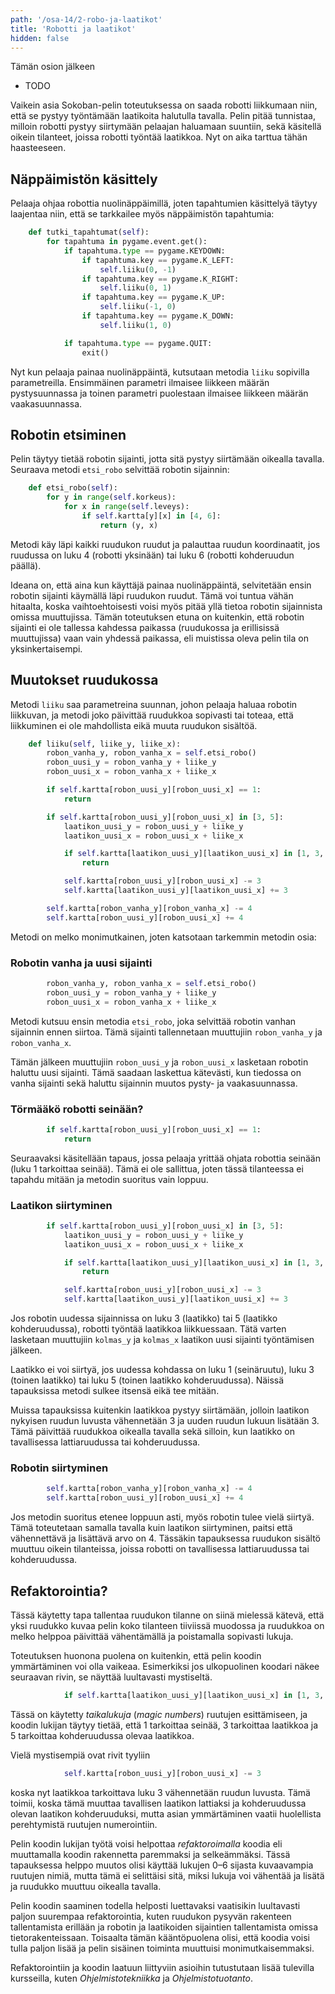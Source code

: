 ```yaml
---
path: '/osa-14/2-robo-ja-laatikot'
title: 'Robotti ja laatikot'
hidden: false
---
```


<text-box variant='learningObjectives' name='Oppimistavoitteet'>

Tämän osion jälkeen

- TODO

</text-box>

Vaikein asia Sokoban-pelin toteutuksessa on saada robotti liikkumaan niin, että se pystyy työntämään laatikoita halutulla tavalla. Pelin pitää tunnistaa, milloin robotti pystyy siirtymään pelaajan haluamaan suuntiin, sekä käsitellä oikein tilanteet, joissa robotti työntää laatikkoa. Nyt on aika tarttua tähän haasteeseen.

## Näppäimistön käsittely

Pelaaja ohjaa robottia nuolinäppäimillä, joten tapahtumien käsittelyä täytyy laajentaa niin, että se tarkkailee myös näppäimistön tapahtumia:

```python
    def tutki_tapahtumat(self):
        for tapahtuma in pygame.event.get():
            if tapahtuma.type == pygame.KEYDOWN:
                if tapahtuma.key == pygame.K_LEFT:
                    self.liiku(0, -1)
                if tapahtuma.key == pygame.K_RIGHT:
                    self.liiku(0, 1)
                if tapahtuma.key == pygame.K_UP:
                    self.liiku(-1, 0)
                if tapahtuma.key == pygame.K_DOWN:
                    self.liiku(1, 0)

            if tapahtuma.type == pygame.QUIT:
                exit()
```

Nyt kun pelaaja painaa nuolinäppäintä, kutsutaan metodia `liiku` sopivilla parametreilla. Ensimmäinen parametri ilmaisee liikkeen määrän pystysuunnassa ja toinen parametri puolestaan ilmaisee liikkeen määrän vaakasuunnassa.

## Robotin etsiminen

Pelin täytyy tietää robotin sijainti, jotta sitä pystyy siirtämään oikealla tavalla. Seuraava metodi `etsi_robo` selvittää robotin sijainnin:

```python
    def etsi_robo(self):
        for y in range(self.korkeus):
            for x in range(self.leveys):
                if self.kartta[y][x] in [4, 6]:
                    return (y, x)
```

Metodi käy läpi kaikki ruudukon ruudut ja palauttaa ruudun koordinaatit, jos ruudussa on luku 4 (robotti yksinään) tai luku 6 (robotti kohderuudun päällä).

Ideana on, että aina kun käyttäjä painaa nuolinäppäintä, selvitetään ensin robotin sijainti käymällä läpi ruudukon ruudut. Tämä voi tuntua vähän hitaalta, koska vaihtoehtoisesti voisi myös pitää yllä tietoa robotin sijainnista omissa muuttujissa. Tämän toteutuksen etuna on kuitenkin, että robotin sijainti ei ole tallessa kahdessa paikassa (ruudukossa ja erillisissä muuttujissa) vaan vain yhdessä paikassa, eli muistissa oleva pelin tila on yksinkertaisempi.

## Muutokset ruudukossa

Metodi `liiku` saa parametreina suunnan, johon pelaaja haluaa robotin liikkuvan, ja metodi joko päivittää ruudukkoa sopivasti tai toteaa, että liikkuminen ei ole mahdollista eikä muuta ruudukon sisältöä.

```python
    def liiku(self, liike_y, liike_x):
        robon_vanha_y, robon_vanha_x = self.etsi_robo()
        robon_uusi_y = robon_vanha_y + liike_y
        robon_uusi_x = robon_vanha_x + liike_x

        if self.kartta[robon_uusi_y][robon_uusi_x] == 1:
            return

        if self.kartta[robon_uusi_y][robon_uusi_x] in [3, 5]:
            laatikon_uusi_y = robon_uusi_y + liike_y
            laatikon_uusi_x = robon_uusi_x + liike_x

            if self.kartta[laatikon_uusi_y][laatikon_uusi_x] in [1, 3, 5]:
                return

            self.kartta[robon_uusi_y][robon_uusi_x] -= 3
            self.kartta[laatikon_uusi_y][laatikon_uusi_x] += 3

        self.kartta[robon_vanha_y][robon_vanha_x] -= 4
        self.kartta[robon_uusi_y][robon_uusi_x] += 4
```

Metodi on melko monimutkainen, joten katsotaan tarkemmin metodin osia:

### Robotin vanha ja uusi sijainti

```python
        robon_vanha_y, robon_vanha_x = self.etsi_robo()
        robon_uusi_y = robon_vanha_y + liike_y
        robon_uusi_x = robon_vanha_x + liike_x
```

Metodi kutsuu ensin metodia `etsi_robo`, joka selvittää robotin vanhan sijainnin ennen siirtoa. Tämä sijainti tallennetaan muuttujiin `robon_vanha_y` ja `robon_vanha_x`.

Tämän jälkeen muuttujiin `robon_uusi_y` ja `robon_uusi_x` lasketaan robotin haluttu uusi sijainti. Tämä saadaan laskettua kätevästi, kun tiedossa on vanha sijainti sekä haluttu sijainnin muutos pysty- ja vaakasuunnassa.

### Törmääkö robotti seinään?

```python
        if self.kartta[robon_uusi_y][robon_uusi_x] == 1:
            return
```

Seuraavaksi käsitellään tapaus, jossa pelaaja yrittää ohjata robottia seinään (luku 1 tarkoittaa seinää). Tämä ei ole sallittua, joten tässä tilanteessa ei tapahdu mitään ja metodin suoritus vain loppuu.

### Laatikon siirtyminen

```python
        if self.kartta[robon_uusi_y][robon_uusi_x] in [3, 5]:
            laatikon_uusi_y = robon_uusi_y + liike_y
            laatikon_uusi_x = robon_uusi_x + liike_x

            if self.kartta[laatikon_uusi_y][laatikon_uusi_x] in [1, 3, 5]:
                return

            self.kartta[robon_uusi_y][robon_uusi_x] -= 3
            self.kartta[laatikon_uusi_y][laatikon_uusi_x] += 3
```

Jos robotin uudessa sijainnissa on luku 3 (laatikko) tai 5 (laatikko kohderuudussa), robotti työntää laatikkoa liikkuessaan. Tätä varten lasketaan muuttujiin `kolmas_y` ja `kolmas_x` laatikon uusi sijainti työntämisen jälkeen.

Laatikko ei voi siirtyä, jos uudessa kohdassa on luku 1 (seinäruutu), luku 3 (toinen laatikko) tai luku 5 (toinen laatikko kohderuudussa). Näissä tapauksissa metodi sulkee itsensä eikä tee mitään.

Muissa tapauksissa kuitenkin laatikkoa pystyy siirtämään, jolloin laatikon nykyisen ruudun luvusta vähennetään 3 ja uuden ruudun lukuun lisätään 3. Tämä päivittää ruudukkoa oikealla tavalla sekä silloin, kun laatikko on tavallisessa lattiaruudussa tai kohderuudussa.

### Robotin siirtyminen

```python
        self.kartta[robon_vanha_y][robon_vanha_x] -= 4
        self.kartta[robon_uusi_y][robon_uusi_x] += 4
```

Jos metodin suoritus etenee loppuun asti, myös robotin tulee vielä siirtyä. Tämä toteutetaan samalla tavalla kuin laatikon siirtyminen, paitsi että vähennettävä ja lisättävä arvo on 4. Tässäkin tapauksessa ruudukon sisältö muuttuu oikein tilanteissa, joissa robotti on tavallisessa lattiaruudussa tai kohderuudussa.

## Refaktorointia?

Tässä käytetty tapa tallentaa ruudukon tilanne on siinä mielessä kätevä, että yksi ruudukko kuvaa pelin koko tilanteen tiiviissä muodossa ja ruudukkoa on melko helppoa päivittää vähentämällä ja poistamalla sopivasti lukuja.

Toteutuksen huonona puolena on kuitenkin, että pelin koodin ymmärtäminen voi olla vaikeaa. Esimerkiksi jos ulkopuolinen koodari näkee seuraavan rivin, se näyttää luultavasti mystiseltä.

```python
            if self.kartta[laatikon_uusi_y][laatikon_uusi_x] in [1, 3, 5]:
```

Tässä on käytetty _taikalukuja_ (_magic numbers_) ruutujen esittämiseen, ja koodin lukijan täytyy tietää, että 1 tarkoittaa seinää, 3 tarkoittaa laatikkoa ja 5 tarkoittaa kohderuudussa olevaa laatikkoa.

Vielä mystisempiä ovat rivit tyyliin

```python
            self.kartta[robon_uusi_y][robon_uusi_x] -= 3
```

koska nyt laatikkoa tarkoittava luku 3 vähennetään ruudun luvusta. Tämä toimii, koska tämä muuttaa tavallisen laatikon lattiaksi ja kohderuudussa olevan laatikon kohderuuduksi, mutta asian ymmärtäminen vaatii huolellista perehtymistä ruutujen numerointiin.

Pelin koodin lukijan työtä voisi helpottaa _refaktoroimalla_ koodia eli muuttamalla koodin rakennetta paremmaksi ja selkeämmäksi. Tässä tapauksessa helppo muutos olisi käyttää lukujen 0–6 sijasta kuvaavampia ruutujen nimiä, mutta tämä ei selittäisi sitä, miksi lukuja voi vähentää ja lisätä ja ruudukko muuttuu oikealla tavalla.

Pelin koodin saaminen todella helposti luettavaksi vaatisikin luultavasti paljon suurempaa refaktorointia, kuten ruudukon pysyvän rakenteen tallentamista erillään ja robotin ja laatikoiden sijaintien tallentamista omissa tietorakenteissaan. Toisaalta tämän kääntöpuolena olisi, että koodia voisi tulla paljon lisää ja pelin sisäinen toiminta muuttuisi monimutkaisemmaksi.

Refaktorointiin ja koodin laatuun liittyviin asioihin tutustutaan lisää tulevilla kursseilla, kuten _Ohjelmistotekniikka_ ja _Ohjelmistotuotanto_.
